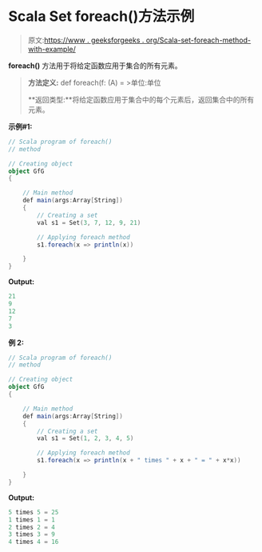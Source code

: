 # Scala Set foreach()方法示例

> 原文:[https://www . geeksforgeeks . org/Scala-set-foreach-method-with-example/](https://www.geeksforgeeks.org/scala-set-foreach-method-with-example/)

**foreach()** 方法用于将给定函数应用于集合的所有元素。

> **方法定义:** def foreach(f: (A) = >单位:单位
> 
> **返回类型:**将给定函数应用于集合中的每个元素后，返回集合中的所有元素。

**示例#1:**

```scala
// Scala program of foreach() 
// method 

// Creating object 
object GfG 
{ 

    // Main method 
    def main(args:Array[String]) 
    { 
        // Creating a set 
        val s1 = Set(3, 7, 12, 9, 21) 

        // Applying foreach method 
        s1.foreach(x => println(x)) 

    } 
} 
```

**Output:**

```scala
21
9
12
7
3

```

**例 2:**

```scala
// Scala program of foreach() 
// method 

// Creating object 
object GfG 
{ 

    // Main method 
    def main(args:Array[String]) 
    { 
        // Creating a set 
        val s1 = Set(1, 2, 3, 4, 5) 

        // Applying foreach method 
        s1.foreach(x => println(x + " times " + x + " = " + x*x)) 

    } 
} 
```

**Output:**

```scala
5 times 5 = 25
1 times 1 = 1
2 times 2 = 4
3 times 3 = 9
4 times 4 = 16

```